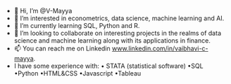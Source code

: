 - 👋 Hi, I’m @V-Mayya
- 👀 I’m interested in econometrics, data science, machine learning and AI. 
- 🌱 I’m currently learning SQL, Python and R.
- 💞️ I’m looking to collaborate on interesting projects in the realms of data science and machine learning along with its applications in finance.
- 📫 You can reach me on Linkedin www.linkedin.com/in/vaibhavi-c-mayya. 
- I have some experience with: • STATA (statistical software) •SQL •Python •HTML&CSS •Javascript •Tableau
<!---
V-Mayya/V-Mayya is a ✨ special ✨ repository because its `README.md` (this file) appears on your GitHub profile.
You can click the Preview link to take a look at your changes.
--->
